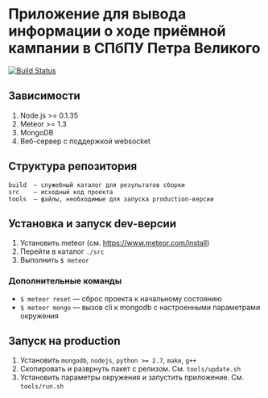 # Приложение для вывода информации о ходе приёмной кампании в СПбПУ Петра Великого

[![Build Status](https://travis-ci.org/spbstu/spbstu-admission.svg?branch=master)](https://travis-ci.org/spbstu/spbstu-admission)

## Зависимости

1. Node.js >= 0.1.35 
1. Meteor >= 1.3
1. MongoDB
1. Веб-сервер с поддержкой websocket

## Структура репозитория

```
build  — служебный каталог для результатов сборки
src    – исходный код проекта
tools  — файлы, необходимые для запуска production-версии
```

## Установка и запуск dev-версии

1. Установить meteor (см. https://www.meteor.com/install)
1. Перейти в каталог `./src`
1. Выполнить `$ meteor`

### Дополнительные команды

* `$ meteor reset` — сброс проекта к начальному состоянию
* `$ meteor mongo` — вызов cli к mongodb с настроенными параметрами окружения

## Запуск на production

1. Установить `mongodb`, `nodejs`, `python >= 2.7`, `make`, `g++`
1. Скопировать и разврнуть пакет с релизом. См. `tools/update.sh`
1. Установить параметры окружения и запустить приложение. См. `tools/run.sh`
 